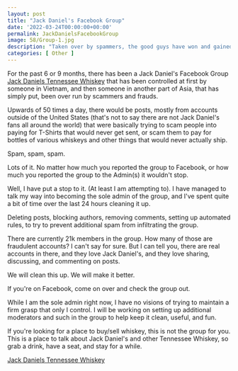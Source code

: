 ```yaml
---
layout: post
title: "Jack Daniel's Facebook Group"
date: '2022-03-24T00:00:00+00:00'
permalink: JackDanielsFacebookGroup
image: 58/Group-1.jpg
description: "Taken over by spammers, the good guys have won and gained control over a large Jack Daniel's Facebook Group"
categories: [ Other ] 
---
```

For the past 6 or 9 months, there has been a Jack Daniel's Facebook Group [Jack Daniels Tennessee Whiskey](https://www.facebook.com/groups/tennesseewhiskey) that has been controlled at first by someone in Vietnam, and then someone in another part of Asia, that has simply put, been over run by scammers and frauds.

Upwards of 50 times a day, there would be posts, mostly from accounts outside of the United States (that's not to say there are not Jack Daniel's fans all around the world) that were basically trying to scam people into paying for T-Shirts that would never get sent, or scam them to pay for bottles of various whiskeys and other things that would never actually ship.

Spam, spam, spam.

Lots of it. No matter how much you reported the group to Facebook, or how much you reported the group to the Admin(s) it wouldn't stop.

Well, I have put a stop to it. (At least I am attempting to). I have managed to talk my way into becoming the sole admin of the group, and I've spent quite a bit of time over the last 24 hours cleaning it up.

Deleting posts, blocking authors, removing comments, setting up automated rules, to try to prevent additional spam from infiltrating the group.

There are currently 21k members in the group. How many of those are fraudulent accounts? I can't say for sure. But I can tell you, there are real accounts in there, and they love Jack Daniel's, and they love sharing, discussing, and commenting on posts.

We will clean this up. We will make it better. 

If you're on Facebook, come on over and check the group out.

While I am the sole admin right now, I have no visions of trying to maintain a firm grasp that only I control. I will be working on setting up additional moderators and such in the group to help keep it clean, useful, and fun.

If you're looking for a place to buy/sell whiskey, this is not the group for you. This is a place to talk about Jack Daniel's and other Tennessee Whiskey, so grab a drink, have a seat, and stay for a while.

[Jack Daniels Tennessee Whiskey](https://www.facebook.com/groups/tennesseewhiskey)
